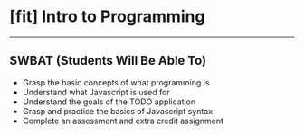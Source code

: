 # [fit] Intro to Programming

---

## SWBAT (Students Will Be Able To)

- Grasp the basic concepts of what programming is
- Understand what Javascript is used for
- Understand the goals of the TODO application
- Grasp and practice the basics of Javascript syntax
- Complete an assessment and extra credit assignment
